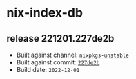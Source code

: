 # nix-index-db
## release 221201.227de2b
- Built against channel: [`nixpkgs-unstable`](https://github.com/nixos/nixpkgs/tree/nixpkgs-unstable)
- Built against commit: [`227de2b`](https://github.com/NixOS/nixpkgs/commit/227de2b3bbec142f912c09d5e8a1b4e778aa54fb)
- Build date: `2022-12-01`
